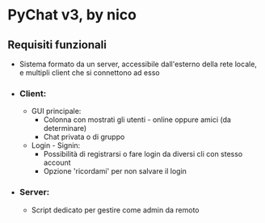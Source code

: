 # **PyChat v3**, by nico

## Requisiti funzionali

- Sistema formato da un server, accessibile dall'esterno della rete locale, e multipli client che si connettono ad esso

- ### Client:

  - GUI principale:
    - Colonna con mostrati gli utenti - online oppure amici (da determinare)
    - Chat privata o di gruppo
  - Login - Signin:
    - Possibilità di registrarsi o fare login da diversi cli con stesso account
    - Opzione 'ricordami' per non salvare il login

- ### Server:

  - Script dedicato per gestire come admin da remoto
